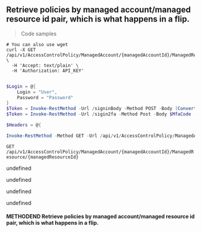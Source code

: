 
## Retrieve policies by managed account/managed resource id pair, which is what happens in a flip.

<a id="opIdFindPolicies"></a>

> Code samples

```shell
# You can also use wget
curl -X GET /api/v1/AccessControlPolicy/ManagedAccount/{managedAccountId}/ManagedResource/{managedResourceId} \
  -H 'Accept: text/plain' \
  -H 'Authorization: API_KEY'

```

```powershell

$Login = @{
    Login = "User",
    Password = "Password"
}
$Token = Invoke-RestMethod -Url /signinBody -Method POST -Body (ConvertTo-Json $Login)
$Token = Invoke-RestMethod -Url /sigin2fa -Method Post -Body $MfaCode -Headers @{Authorization: "Bearer $Token"}

$Headers = @{

Invoke-RestMethod -Method GET -Url /api/v1/AccessControlPolicy/ManagedAccount/{managedAccountId}/ManagedResource/{managedResourceId}
```

`GET /api/v1/AccessControlPolicy/ManagedAccount/{managedAccountId}/ManagedResource/{managedResourceId}`

undefined

undefined

undefined

undefined

#### METHODEND Retrieve policies by managed account/managed resource id pair, which is what happens in a flip.

